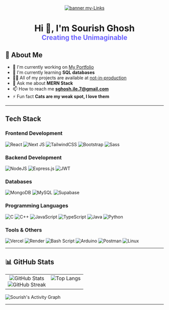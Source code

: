 
<div align="center">
	<a href="https://7sg56-my-links.vercel.app/" target="_blank">
		<img src="assets/mylinks.gif" alt="banner my-Links" style="max-width: 100%;" />
	</a>
</div>


<h1 align="center" style="border-bottom: none; margin-bottom: 0;">Hi 👋, I'm Sourish Ghosh</h1>
<h2 align="center" style="font-weight: bold; color: #6C63FF; border-bottom: none; margin-top: 0;">Creating the Unimaginable</h2>


## 🚀 About Me

- 🔭 I'm currently working on [My Portfolio](https://github.com/7sg56/my-portfolio)
- 🌱 I'm currently learning **SQL databases**
- 👨‍💻 All of my projects are available at [not-in-production](https://github.com/7sg56/my-portfolio)
- 💬 Ask me about **MERN Stack**
- 📫 How to reach me **sghosh.ile.7@gmail.com**
- ⚡ Fun fact **Cats are my weak spot, I love them**

---

## Tech Stack


### Frontend Development
![React](https://img.shields.io/badge/react-%2320232a.svg?style=flat&logo=react&logoColor=%2361DAFB) ![Next JS](https://img.shields.io/badge/Next-black?style=flat&logo=next.js&logoColor=white) ![TailwindCSS](https://img.shields.io/badge/tailwindcss-%2338B2AC.svg?style=flat&logo=tailwind-css&logoColor=white) ![Bootstrap](https://img.shields.io/badge/bootstrap-%238511FA.svg?style=flat&logo=bootstrap&logoColor=white) ![Sass](https://img.shields.io/badge/Sass-CC6699?style=flat&logo=sass&logoColor=white)

### Backend Development
![NodeJS](https://img.shields.io/badge/node.js-6DA55F?style=flat&logo=node.js&logoColor=white) ![Express.js](https://img.shields.io/badge/express.js-%23404d59.svg?style=flat&logo=express&logoColor=%2361DAFB) ![JWT](https://img.shields.io/badge/JWT-black?style=flat&logo=JSON%20web%20tokens)

### Databases
![MongoDB](https://img.shields.io/badge/MongoDB-%234ea94b.svg?style=flat&logo=mongodb&logoColor=white) ![MySQL](https://img.shields.io/badge/mysql-4479A1.svg?style=flat&logo=mysql&logoColor=white) ![Supabase](https://img.shields.io/badge/Supabase-3ECF8E?style=flat&logo=supabase&logoColor=white)

### Programming Languages
![C](https://img.shields.io/badge/c-%2300599C.svg?style=flat&logo=c&logoColor=white) ![C++](https://img.shields.io/badge/c++-%2300599C.svg?style=flat&logo=c%2B%2B&logoColor=white) ![JavaScript](https://img.shields.io/badge/javascript-%23323330.svg?style=flat&logo=javascript&logoColor=%23F7DF1E) ![TypeScript](https://img.shields.io/badge/typescript-%23007ACC.svg?style=flat&logo=typescript&logoColor=white) ![Java](https://img.shields.io/badge/java-%23ED8B00.svg?style=flat&logo=openjdk&logoColor=white) ![Python](https://img.shields.io/badge/python-3670A0?style=flat&logo=python&logoColor=ffdd54)

### Tools & Others
![Vercel](https://img.shields.io/badge/vercel-%23000000.svg?style=flat&logo=vercel&logoColor=white) ![Render](https://img.shields.io/badge/Render-%46E3B7.svg?style=flat&logo=render&logoColor=white) ![Bash Script](https://img.shields.io/badge/bash_script-%23121011.svg?style=flat&logo=gnu-bash&logoColor=white) ![Arduino](https://img.shields.io/badge/-Arduino-00979D?style=flat&logo=Arduino&logoColor=white) ![Postman](https://img.shields.io/badge/Postman-FF6C37?style=flat&logo=postman&logoColor=white) ![Linux](https://img.shields.io/badge/Linux-FCC624?style=flat&logo=linux&logoColor=black)

---

## 📊 GitHub Stats
<div align="center">
  <table>
    <tr>
      <td align="center" valign="top">
        <img src="https://github-readme-stats.vercel.app/api?username=7sg56&theme=dark&hide_border=false&include_all_commits=true&count_private=true" alt="GitHub Stats"/>
        <br/>
        <img src="https://nirzak-streak-stats.vercel.app/?user=7sg56&theme=dark&hide_border=false" alt="GitHub Streak"/>
      </td>
      <td align="center" valign="top">
        <img src="https://github-readme-stats.vercel.app/api/top-langs/?username=7sg56&layout=donut&theme=dark&hide_border" alt="Top Langs"/>
      </td>
    </tr>
  </table>
</div>

![Sourish's Activity Graph](https://github-readme-activity-graph.vercel.app/graph?username=7sg56&theme=react-dark)

---

